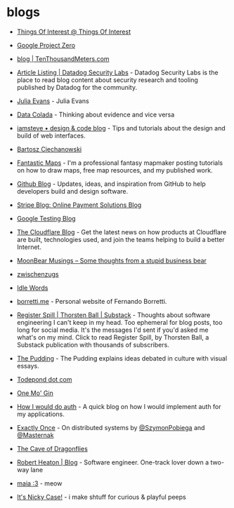 # blogs
- [Things Of Interest @ Things Of Interest](https://qntm.org/)

- [Google Project Zero](https://googleprojectzero.blogspot.com/)

- [blog | TenThousandMeters.com](https://tenthousandmeters.com/)

- [Article Listing | Datadog Security Labs](https://securitylabs.datadoghq.com/articles) - Datadog Security Labs is the place to read blog content about security research and tooling published by Datadog for the community.

- [Julia Evans](https://jvns.ca/) - Julia Evans

- [Data Colada](https://datacolada.org/) - Thinking about evidence and vice versa

- [iamsteve • design & code blog](https://iamsteve.me) - Tips and tutorials about the design and build of web interfaces.

- [Bartosz Ciechanowski](https://ciechanow.ski/)

- [Fantastic Maps](http://www.fantasticmaps.com/) - I'm a professional fantasy mapmaker posting tutorials on how to draw maps, free map resources, and my published work.

- [Github Blog](https://github.blog/) - Updates, ideas, and inspiration from GitHub to help developers build and design software.

- [Stripe Blog: Online Payment Solutions Blog](https://stripe.com/blog)

- [Google Testing Blog](https://testing.googleblog.com/)

- [The Cloudflare Blog](https://blog.cloudflare.com) - Get the latest news on how products at Cloudflare are built, technologies used, and join the teams helping to build a better Internet.

- [MoonBear Musings – Some thoughts from a stupid business bear](https://moonbearmusings.com/)

- [zwischenzugs](https://zwischenzugs.com/)

- [Idle Words](https://idlewords.com/)

- [borretti.me](https://borretti.me/article/) - Personal website of Fernando Borretti.

- [Register Spill | Thorsten Ball | Substack](https://registerspill.thorstenball.com/) - Thoughts about software engineering I can't keep in my head. Too ephemeral for blog posts, too long for social media.  It's the messages I'd sent if you'd asked me what's on my mind. Click to read Register Spill, by Thorsten Ball, a Substack publication with thousands of subscribers.

- [The Pudding](https://pudding.cool/) - The Pudding explains ideas debated in culture with visual essays.

- [Todepond dot com](https://www.todepond.com/wikiblogarden/)

- [One Mo' Gin](https://onemogin.com/)

- [How I would do auth](https://pilcrowonpaper.com) - A quick blog on how I would implement auth for my applications.

- [Exactly Once](https://exactly-once.github.io/) - On distributed systems by [@SzymonPobiega](http://twitter.com/SzymonPobiega) and [@Masternak](http://twitter.com/Masternak)

- [The Cave of Dragonflies](https://www.dragonflycave.com/)

- [Robert Heaton | Blog](https://robertheaton.com) - Software engineer. One-track lover down a two-way lane

- [maia :3](https://maia.crimew.gay/) - meow

- [It's Nicky Case!](https://ncase.me) - i make shtuff for curious & playful peeps

